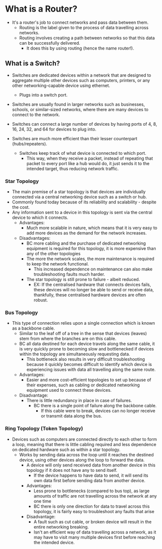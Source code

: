 # What is a Router?

- It's a router's job to connect networks and pass data between them.
  - Routing is the label given to the process of data travelling across networks.
  - Routing involves creating a path between networks so that this data can be successfully delivered.
    - It does this by using routing (hence the name router!).

## What is a Switch?

- Switches are dedicated devices within a network that are designed to aggregate multiple other devices such as computers, printers, or any other networking-capable device using ethernet.
  - Plugs into a switch port.

- Switches are usually found in larger networks such as businesses, schools, or similar-sized networks, where there are many devices to connect to the network.
- Switches can connect a large number of devices by having ports of 4, 8, 16, 24, 32, and 64 for devices to plug into.

- Switches are much more efficient than their lesser counterpart (hubs/repeaters).
  - Switches keep track of what device is connected to which port.
    - This way, when they receive a packet, instead of repeating that packet to every port like a hub would do, it just sends it to the intended target, thus reducing network traffic.

### Star Topology

- The main premise of a star topology is that devices are individually connected via a central networking device such as a switch or hub.
- Commonly found today because of its reliability and scalability - despite the cost.
- Any information sent to a device in this topology is sent via the central device to which it connects.
  - Advantages:
    - Much more scalable in nature, which means that it is very easy to add more devices as the demand for the network increases.
  - Disadvantages:
    - BC more cabling and the purchase of dedicated networking equipment is required for this topology, it is more expensive than any of the other topologies
    - The more the network scales, the more maintenance is required to keep the network functional.
      - This increased dependence on maintenance can also make troubleshooting faults much harder.
    - The star topology is still prone to failure - albeit reduced.
      - EX: If the centralised hardware that connects devices fails, these devices will no longer be able to send or receive data, thankfully, these centralised hardware devices are often robust.

### Bus Topology

- This type of connection relies upon a single connection which is known as a backbone cable.
  - Similar to the leaf off of a tree in the sense that devices (leaves) stem from where the branches are on this cable.
  - BC all data destined for each device travels along the same cable, it is very quickly prone to becoming slow and bottlenecked if devices within the topology are simultaneously requesting data.
    - This bottleneck also results in very difficult troubleshooting because it quickly becomes difficult to identify which device is experiencing issues with data all travelling along the same route.
  - Advantages:
    - Easier and more cost-efficient topologies to set up because of their expenses, such as cabling or dedicated networking equipment used to connect these devices.
  - Disadvantage:
    - There is little redundancy in place in case of failures.
      - BC there is a single point of failure along the backbone cable. 
        - If this cable were to break, devices can no longer receive or transmit data along the bus.

### Ring Topology (Token Topology)

- Devices such as computers are connected directly to each other to form a loop, meaning that there is little cabling required and less dependence on dedicated hardware such as within a star topology.
  - Works by sending data across the loop until it reaches the destined device, using other devices along the loop to forward the data.
    - A device will only send received data from another device in this topology if it does not have any to send itself.
      - If the device happens to have data to send, it will send its own data first before sending data from another device.
    - Advantages:
      - Less prone to bottlenecks (compared to bus top), as large amounts of traffic are not travelling across the network at any one time
      - BC there is only one direction for data to travel across this topology, it is fairly easy to troubleshoot any faults that arise
    - Disadvantage:
      - A fault such as cut cable, or broken device will result in the entire networking breaking.
      - Isn't an efficient way of data travelling across a network, as it may have to visit many multiple devices first before reaching the intended device.
